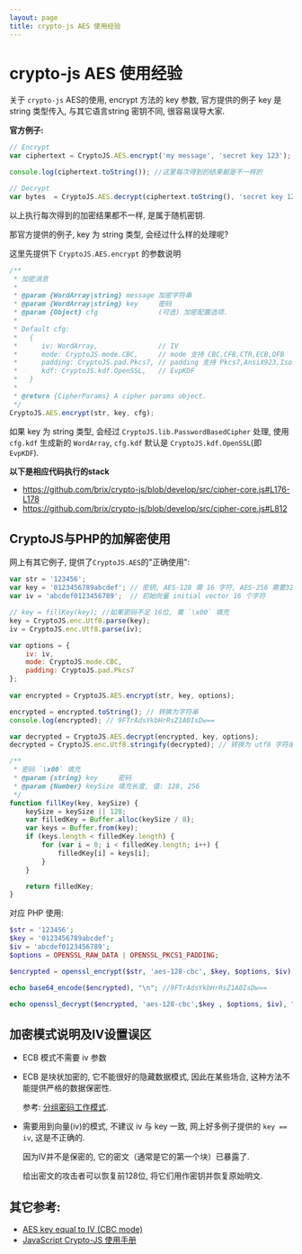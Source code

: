 ```yaml
---
layout: page
title: crypto-js AES 使用经验
---
```



crypto-js AES 使用经验
=====================

关于 `crypto-js` AES的使用, encrypt 方法的 key 参数, 官方提供的例子 key 是string 类型传入, 与其它语言string 密钥不同, 很容易误导大家.

**官方例子:**

```javascript
// Encrypt
var ciphertext = CryptoJS.AES.encrypt('my message', 'secret key 123');

console.log(ciphertext.toString()); //这里每次得到的结果都是不一样的

// Decrypt
var bytes  = CryptoJS.AES.decrypt(ciphertext.toString(), 'secret key 123');
```

以上执行每次得到的加密结果都不一样, 是属于随机密钥.

那官方提供的例子, key 为 string 类型, 会经过什么样的处理呢?

这里先提供下 `CryptoJS.AES.encrypt` 的参数说明

```javascript
/**
 * 加密消息
 *
 * @param {WordArray|string} message 加密字符串
 * @param {WordArray|string} key     密码
 * @param {Object} cfg               (可选) 加密配置选项.
 *
 * Default cfg:
 *   {
 *      iv: WordArray,               // IV
 *      mode: CryptoJS.mode.CBC,     // mode 支持 CBC,CFB,CTR,ECB,OFB
 *      padding: CryptoJS.pad.Pkcs7, // padding 支持 Pkcs7,AnsiX923,Iso10126, NoPadding,ZeroPadding
 *      kdf: CryptoJS.kdf.OpenSSL,   // EvpKDF
 *   }
 *
 * @return {CipherParams} A cipher params object.
 */
CryptoJS.AES.encrypt(str, key, cfg);
```

如果 key 为 string 类型, 会经过 `CryptoJS.lib.PasswordBasedCipher` 处理, 使用 `cfg.kdf` 生成新的 `WordArray`, 
`cfg.kdf` 默认是 `CryptoJS.kdf.OpenSSL`(即 `EvpKDF`).

**以下是相应代码执行的stack**

- https://github.com/brix/crypto-js/blob/develop/src/cipher-core.js#L176-L178
- https://github.com/brix/crypto-js/blob/develop/src/cipher-core.js#L812

CryptoJS与PHP的加解密使用
------------------------

网上有其它例子, 提供了`CryptoJS.AES`的"正确使用":

```javascript
var str = '123456';
var key = '0123456789abcdef'; // 密钥, AES-128 需 16 字符, AES-256 需要32个字符, 
var iv = 'abcdef0123456789';  // 初始向量 initial vector 16 个字符

// key = fillKey(key); //如果密码不足 16位, 需 `\x00` 填充
key = CryptoJS.enc.Utf8.parse(key);
iv = CryptoJS.enc.Utf8.parse(iv);

var options = {
    iv: iv,
    mode: CryptoJS.mode.CBC,
    padding: CryptoJS.pad.Pkcs7
};
 
var encrypted = CryptoJS.AES.encrypt(str, key, options);

encrypted = encrypted.toString(); // 转换为字符串
console.log(encrypted); // 9FTrAdsYkbHrRsZ1A0IsDw==

var decrypted = CryptoJS.AES.decrypt(encrypted, key, options);
decrypted = CryptoJS.enc.Utf8.stringify(decrypted); // 转换为 utf8 字符串

/**
 * 密码 `\x00` 填充
 * @param {string} key     密码
 * @param {Number} keySize 填充长度, 值: 128, 256
 */
function fillKey(key, keySize) {
    keySize = keySize || 128;
    var filledKey = Buffer.alloc(keySize / 8);
    var keys = Buffer.from(key);
    if (keys.length < filledKey.length) {
        for (var i = 0; i < filledKey.length; i++) {
            filledKey[i] = keys[i];
        }
    }

    return filledKey;
}
```

对应 PHP 使用:

```php
$str = '123456';
$key = '0123456789abcdef';
$iv = 'abcdef0123456789';
$options = OPENSSL_RAW_DATA | OPENSSL_PKCS1_PADDING;

$encrypted = openssl_encrypt($str, 'aes-128-cbc', $key, $options, $iv);

echo base64_encode($encrypted), "\n"; //9FTrAdsYkbHrRsZ1A0IsDw==

echo openssl_decrypt($encrypted, 'aes-128-cbc',$key , $options, $iv), "\n";
```

加密模式说明及IV设置误区
-----------------------

- ECB 模式不需要 iv 参数
- ECB 是块状加密的, 它不能很好的隐藏数据模式, 因此在某些场合, 这种方法不能提供严格的数据保密性. 
  
  参考: [分组密码工作模式](https://zh.wikipedia.org/wiki/%E5%88%86%E7%BB%84%E5%AF%86%E7%A0%81%E5%B7%A5%E4%BD%9C%E6%A8%A1%E5%BC%8F).
  
- 需要用到向量(iv)的模式, 不建议 iv 与 key 一致, 网上好多例子提供的 `key == iv`, 这是不正确的. 
  
  因为IV并不是保密的, 它的密文（通常是它的第一个块）已暴露了.
  
  给出密文的攻击者可以恢复前128位, 将它们用作密钥并恢复原始明文.

其它参考:
--------

- [AES key equal to IV (CBC mode)](https://crypto.stackexchange.com/questions/31583/aes-key-equal-to-iv-cbc-mode)
- [JavaScript Crypto-JS 使用手册](https://blog.zhengxianjun.com/2015/05/javascript-crypto-js/)
